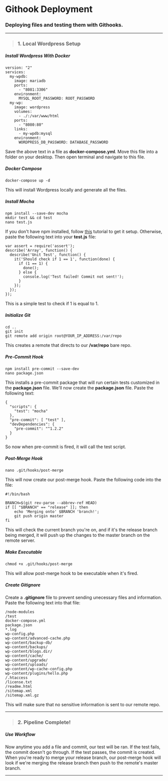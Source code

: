 # Githook Deployment
### Deploying files and testing them with Githooks.

___

> ### 1. Local Wordpress Setup

##### Install Wordpress With Docker

```shell
version: "2"
services:
  my-wpdb:
    image: mariadb
    ports:
      - "8081:3306"
    environment:
      MYSQL_ROOT_PASSWORD: ROOT_PASSWORD
  my-wp:
    image: wordpress
    volumes:
      - ./:/var/www/html
    ports:
      - "8080:80"
    links:
      - my-wpdb:mysql
    environment:
      WORDPRESS_DB_PASSWORD: DATABASE_PASSWORD
```

Save the above text in a file as **docker-compose.yml**. Move this file into a folder on your desktop. Then open terminal and navigate to this file.

##### Docker Compose

```shell
docker-compose up -d
```

This will install Wordpress locally and generate all the files.

##### Install Mocha

```shell
npm install --save-dev mocha
mkdir test && cd test
nano test.js
```

If you don't have npm installed, follow [this](http://blog.npmjs.org/post/85484771375/how-to-install-npm) tutorial to get it setup. Otherwise, paste the following text into your **test.js** file:

```shell
var assert = require('assert');
describe('Array', function() {
  describe('Unit Test', function() {
    it('Should check if 1 == 1', function(done) {
      if (1 == 1) {
      	done();
      } else {
      	console.log('Test failed! Commit not sent!');
      }
    });
  });
});
```

This is a simple test to check if 1 is equal to 1.

##### Initialize Git

```shell
cd ..
git init
git remote add origin root@YOUR_IP_ADDRESS:/var/repo
```

This creates a remote that directs to our **/var/repo** bare repo.

##### Pre-Commit Hook

```shell
npm install pre-commit --save-dev
nano package.json
```

This installs a pre-commit package that will run certain tests customized in the **package.json** file. We'll now create the **package.json** file. Paste the following text:

```shell
{
  "scripts": {
    "test": "mocha"
  },
  "pre-commit": [ "test" ],
  "devDependencies": {
    "pre-commit": "^1.2.2"
  }
}
```

So now when pre-commit is fired, it will call the test script.

##### Post-Merge Hook

```shell
nano .git/hooks/post-merge
```

This will now create our post-merge hook. Paste the following code into the file:

```shell
#!/bin/bash

BRANCH=$(git rev-parse --abbrev-ref HEAD)
if [[ "$BRANCH" == "release" ]]; then
	echo 'Merging onto' $BRANCH 'branch!';
	git push origin master
fi
```

This will check the current branch you're on, and if it's the release branch being merged, it will push up the changes to the master branch on the remote server.

##### Make Executable

```shell
chmod +x .git/hooks/post-merge
```

This will allow post-merge hook to be executable when it's fired.

##### Create Gitignore 

Create a **.gitignore** file to prevent sending unecessary files and information. Paste the following text into that file:

```shell
/node-modules
/test
docker-compose.yml
package.json
*.log
wp-config.php
wp-content/advanced-cache.php
wp-content/backup-db/
wp-content/backups/
wp-content/blogs.dir/
wp-content/cache/
wp-content/upgrade/
wp-content/uploads/
wp-content/wp-cache-config.php
wp-content/plugins/hello.php
/.htaccess
/license.txt
/readme.html
/sitemap.xml
/sitemap.xml.gz
```

This will make sure that no sensitive information is sent to our remote repo.

___

> ### 2. Pipeline Complete!

##### Use Workflow

Now anytime you add a file and commit, our test will be ran. If the test fails, the commit doesn't go through. If the test passes, the commit is created. When you're ready to merge your release branch, our post-merge hook will look if we're merging the release branch then push to the remote's master branch.

___